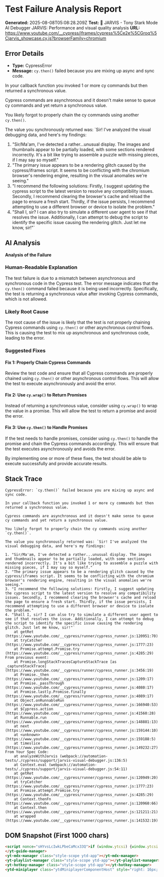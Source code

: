 
# Test Failure Analysis Report

**Generated:** 2025-08-08T05:08:28.209Z
**Test:** 🤖 JARVIS - Tony Stark Mode AI Debugger JARVIS: Performance and visual quality analysis
**URL:** https://www.youtube.com/__cypress/iframes/cypress%5Ce2e%5CGroq%5Cjarvis_showcase.cy.js?browserFamily=chromium

## Error Details
- **Type:** CypressError
- **Message:** `cy.then()` failed because you are mixing up async and sync code.

In your callback function you invoked 1 or more cy commands but then returned a synchronous value.

Cypress commands are asynchronous and it doesn't make sense to queue cy commands and yet return a synchronous value.

You likely forgot to properly chain the cy commands using another `cy.then()`.

The value you synchronously returned was: `Sir! I've analyzed the visual debugging data, and here's my findings:

1. "Sir/Ma'am, I've detected a rather...unusual display. The images and thumbnails appear to be partially loaded, with some sections rendered incorrectly. It's a bit like trying to assemble a puzzle with missing pieces, if I may say so myself."
2. "The primary issue appears to be a rendering glitch caused by the cypress/iframes script. It seems to be conflicting with the chromium browser's rendering engine, resulting in the visual anomalies we're seeing."
3. "I recommend the following solutions: Firstly, I suggest updating the cypress script to the latest version to resolve any compatibility issues. Secondly, I recommend clearing the browser's cache and reload the page to ensure a fresh start. Thirdly, if the issue persists, I recommend attempting to use a different browser or device to isolate the problem."
4. "Shall I, sir? I can also try to simulate a different user agent to see if that resolves the issue. Additionally, I can attempt to debug the script to identify the specific issue causing the rendering glitch. Just let me know, sir!"`

## AI Analysis
**Analysis of the Failure**

### Human-Readable Explanation

The test failure is due to a mismatch between asynchronous and synchronous code in the Cypress test. The error message indicates that the `cy.then()` command failed because it is being used incorrectly. Specifically, the test is returning a synchronous value after invoking Cypress commands, which is not allowed.

### Likely Root Cause

The root cause of the issue is likely that the test is not properly chaining Cypress commands using `cy.then()` or other asynchronous control flows. This is causing the test to mix up asynchronous and synchronous code, leading to the error.

### Suggested Fixes

#### Fix 1: Properly Chain Cypress Commands

Review the test code and ensure that all Cypress commands are properly chained using `cy.then()` or other asynchronous control flows. This will allow the test to execute asynchronously and avoid the error.

#### Fix 2: Use `cy.wrap()` to Return Promises

Instead of returning a synchronous value, consider using `cy.wrap()` to wrap the value in a promise. This will allow the test to return a promise and avoid the error.

#### Fix 3: Use `cy.then()` to Handle Promises

If the test needs to handle promises, consider using `cy.then()` to handle the promise and chain the Cypress commands accordingly. This will ensure that the test executes asynchronously and avoids the error.

By implementing one or more of these fixes, the test should be able to execute successfully and provide accurate results.

## Stack Trace
```
CypressError: `cy.then()` failed because you are mixing up async and sync code.

In your callback function you invoked 1 or more cy commands but then returned a synchronous value.

Cypress commands are asynchronous and it doesn't make sense to queue cy commands and yet return a synchronous value.

You likely forgot to properly chain the cy commands using another `cy.then()`.

The value you synchronously returned was: `Sir! I've analyzed the visual debugging data, and here's my findings:

1. "Sir/Ma'am, I've detected a rather...unusual display. The images and thumbnails appear to be partially loaded, with some sections rendered incorrectly. It's a bit like trying to assemble a puzzle with missing pieces, if I may say so myself."
2. "The primary issue appears to be a rendering glitch caused by the cypress/iframes script. It seems to be conflicting with the chromium browser's rendering engine, resulting in the visual anomalies we're seeing."
3. "I recommend the following solutions: Firstly, I suggest updating the cypress script to the latest version to resolve any compatibility issues. Secondly, I recommend clearing the browser's cache and reload the page to ensure a fresh start. Thirdly, if the issue persists, I recommend attempting to use a different browser or device to isolate the problem."
4. "Shall I, sir? I can also try to simulate a different user agent to see if that resolves the issue. Additionally, I can attempt to debug the script to identify the specific issue causing the rendering glitch. Just let me know, sir!"`
    at getRet (https://www.youtube.com/__cypress/runner/cypress_runner.js:120951:70)
    at tryCatcher (https://www.youtube.com/__cypress/runner/cypress_runner.js:1777:23)
    at Promise.attempt.Promise.try (https://www.youtube.com/__cypress/runner/cypress_runner.js:4285:29)
From previous event:
    at Promise.longStackTracesCaptureStackTrace [as _captureStackTrace] (https://www.youtube.com/__cypress/runner/cypress_runner.js:3456:19)
    at Promise._then (https://www.youtube.com/__cypress/runner/cypress_runner.js:1209:17)
    at Promise._passThrough (https://www.youtube.com/__cypress/runner/cypress_runner.js:4080:17)
    at Promise.lastly.Promise.finally (https://www.youtube.com/__cypress/runner/cypress_runner.js:4089:17)
    at Object.onRunnableRun (https://www.youtube.com/__cypress/runner/cypress_runner.js:166940:53)
    at $Cypress.action (https://www.youtube.com/__cypress/runner/cypress_runner.js:41560:28)
    at Runnable.run (https://www.youtube.com/__cypress/runner/cypress_runner.js:148881:13)
    at next (https://www.youtube.com/__cypress/runner/cypress_runner.js:159144:10)
    at <unknown> (https://www.youtube.com/__cypress/runner/cypress_runner.js:159188:5)
    at timeslice (https://www.youtube.com/__cypress/runner/cypress_runner.js:149232:27)
From Your Spec Code:
    at analyzeWithJarvis (webpack://automation-tests/./cypress/support/jarvis-visual-debugger.js:136:5)
    at Context.eval (webpack://automation-tests/./cypress/support/jarvis-visual-debugger.js:54:11)
    at getRet (https://www.youtube.com/__cypress/runner/cypress_runner.js:120949:20)
    at tryCatcher (https://www.youtube.com/__cypress/runner/cypress_runner.js:1777:23)
    at Promise.attempt.Promise.try (https://www.youtube.com/__cypress/runner/cypress_runner.js:4285:29)
    at Context.thenFn (https://www.youtube.com/__cypress/runner/cypress_runner.js:120960:66)
    at Context.then (https://www.youtube.com/__cypress/runner/cypress_runner.js:121211:21)
    at wrapped (https://www.youtube.com/__cypress/runner/cypress_runner.js:141532:19)
```

## DOM Snapshot (First 1000 chars)
```html
<script nonce="sHYvsLcIwkLPbeCaMcx33Q">if (window.ytcsi) {window.ytcsi.tick('bs', null, '');}</script><script nonce="sHYvsLcIwkLPbeCaMcx33Q">ytcfg.set('initialBodyClientWidth', document.body.clientWidth);</script><script nonce="sHYvsLcIwkLPbeCaMcx33Q">if (window.ytcsi) {window.ytcsi.tick('ai', null, '');}</script><ytd-app darker-dark-theme="" frosted-glass-exp="" mini-guide-visible=""><!--css-build:shady--><!--css_build_scope:ytd-app--><!--css_build_styles:video.youtube.src.web.polymer.shared.ui.styles.yt_base_styles.yt.base.styles.css.js--><yt-guide-manager id="guide-service" class="style-scope ytd-app">
</yt-guide-manager>
<yt-mdx-manager class="style-scope ytd-app"></yt-mdx-manager>
<yt-playlist-manager class="style-scope ytd-app"></yt-playlist-manager>
<yt-hotkey-manager class="style-scope ytd-app"></yt-hotkey-manager>
<ytd-miniplayer class="ytdMiniplayerComponentHost" style="right: 16px; bottom: 16px; width: 400px; height: 301px;"><div class="ytdMiniplayerComponentContent"><yt-dra...
```
